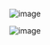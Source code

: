 ![image](https://github.com/AndreCoutinhom/cybersecurity_foundations/assets/91290799/365c3e36-2cfd-4f4f-ae60-72df390d2748)

![image](https://github.com/AndreCoutinhom/cybersecurity_foundations/assets/91290799/79f139df-7df8-44e1-838c-3aafab9bd066)
